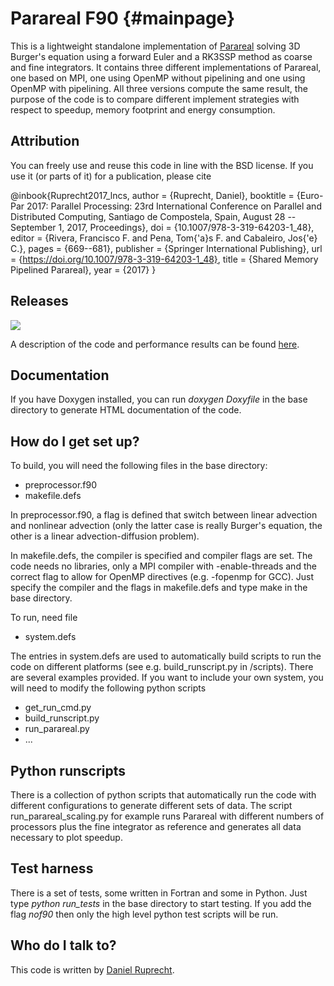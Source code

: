 
Parareal F90 {#mainpage}
============

This is a lightweight standalone implementation of [Parareal](https://en.wikipedia.org/wiki/Parareal) solving 3D Burger's equation using a forward Euler and a RK3SSP method as coarse and fine integrators. It contains three different implementations of Parareal, one based on MPI, one using OpenMP without pipelining and one using OpenMP with pipelining. All three versions compute the same result, the purpose of the code is to compare different implement strategies with respect to speedup, memory footprint and energy consumption.

Attribution
-----------
You can freely use and reuse this code in line with the BSD license. 
If you use it (or parts of it) for a publication, please cite

@inbook{Ruprecht2017_lncs,
  author = {Ruprecht, Daniel},
  booktitle = {Euro-Par 2017: Parallel Processing: 23rd International Conference on Parallel and Distributed Computing, Santiago de Compostela, Spain, August 28 -- September 1, 2017, Proceedings},
  doi = {10.1007/978-3-319-64203-1_48},
  editor = {Rivera, Francisco F. and Pena, Tom{\'a}s F. and Cabaleiro, Jos{\'e} C.},
  pages = {669--681},
  publisher = {Springer International Publishing},
  url = {https://doi.org/10.1007/978-3-319-64203-1_48},
  title = {Shared Memory Pipelined Parareal},
  year = {2017}
}


Releases
--------
[![][image]][link]

A description of the code and performance results can be found [here](http://arxiv.org/abs/1509.06935).

Documentation
-------------

If you have Doxygen installed, you can run *doxygen Doxyfile* in the base directory to generate HTML documentation of the code.

How do I get set up?
--------------------


To build, you will need the following files in the base directory:
  - preprocessor.f90
  - makefile.defs

In preprocessor.f90, a flag is defined that switch between linear advection and nonlinear advection (only the latter case is really Burger's equation, the other is a linear advection-diffusion problem). 

In makefile.defs, the compiler is specified and compiler flags are set. The code needs no libraries, only a MPI compiler with -enable-threads and the correct flag to allow for OpenMP directives (e.g. -fopenmp for GCC). Just specify the compiler and the flags in makefile.defs and type make in the base directory.

To run, need file
  - system.defs

The entries in system.defs are used to automatically build scripts to run the code on different platforms (see e.g. build_runscript.py in /scripts). There are several examples provided. If you want to include your own system, you will need to modify the following python scripts
  - get_run_cmd.py
  - build_runscript.py
  - run_parareal.py 
  - ...

Python runscripts
-----------------
There is a collection of python scripts that automatically run the code with different configurations to generate different sets of data. The script run_parareal_scaling.py for example runs Parareal with different numbers of processors plus the fine integrator as reference and generates all data necessary to plot speedup.

Test harness
------------
There is a set of tests, some written in Fortran and some in Python. Just type *python run_tests* in the base directory to start testing. If you add the flag *nof90* then only the high level python test scripts will be run.


Who do I talk to?
-----------------

This code is written by [Daniel Ruprecht](http://www.parallelintime.org/groups/leeds.html).

[image]:  https://zenodo.org/badge/doi/10.5281/zenodo.31288.svg
[link]:  http://dx.doi.org/10.5281/zenodo.31288
